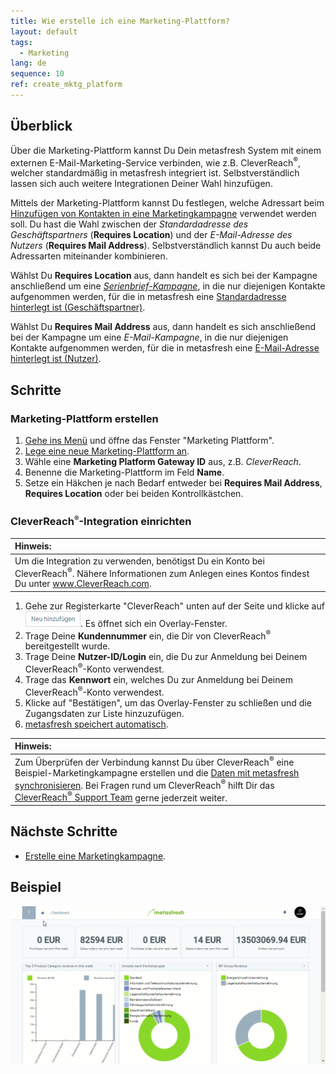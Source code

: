 ```yaml
---
title: Wie erstelle ich eine Marketing-Plattform?
layout: default
tags:
  - Marketing
lang: de
sequence: 10
ref: create_mktg_platform
---
```


## Überblick
Über die Marketing-Plattform kannst Du Dein metasfresh System mit einem externen E-Mail-Marketing-Service verbinden, wie z.B. CleverReach<sup>&#174;</sup>, welcher standardmäßig in metasfresh integriert ist. Selbstverständlich lassen sich auch weitere Integrationen Deiner Wahl hinzufügen.

Mittels der Marketing-Plattform kannst Du festlegen, welche Adressart beim [Hinzufügen von Kontakten in eine Marketingkampagne](MKTG-Kampagne_Kontakte_hinzufuegen) verwendet werden soll. Du hast die Wahl zwischen der *Standardadresse des Geschäftspartners* (**Requires Location**) und der *E-Mail-Adresse des Nutzers* (**Requires Mail Address**). Selbstverständlich kannst Du auch beide Adressarten miteinander kombinieren.

Wählst Du **Requires Location** aus, dann handelt es sich bei der Kampagne anschließend um eine [*Serienbrief-Kampagne*](Serienbriefe_erstellen), in die nur diejenigen Kontakte aufgenommen werden, für die in metasfresh eine [Standardadresse hinterlegt ist (Geschäftspartner)](Adresse_erfassen_Tab).

Wählst Du **Requires Mail Address** aus, dann handelt es sich anschließend bei der Kampagne um eine *E-Mail-Kampagne*, in die nur diejenigen Kontakte aufgenommen werden, für die in metasfresh eine [E-Mail-Adresse hinterlegt ist (Nutzer)](Nutzer_anlegen).

## Schritte

### Marketing-Plattform erstellen
1. [Gehe ins Menü](Menu) und öffne das Fenster "Marketing Plattform".
1. [Lege eine neue Marketing-Plattform an](Neuer_Datensatz_Fenster_Webui).
1. Wähle eine **Marketing Platform Gateway ID** aus, z.B. *CleverReach*.
1. Benenne die Marketing-Plattform im Feld **Name**.
1. Setze ein Häkchen je nach Bedarf entweder bei **Requires Mail Address**, **Requires Location** oder bei beiden Kontrollkästchen.

### CleverReach<sup><small>&#174;</small></sup>-Integration einrichten

| **Hinweis:** |
| :--- |
| Um die Integration zu verwenden, benötigst Du ein Konto bei CleverReach<sup>&#174;</sup>. Nähere Informationen zum Anlegen eines Kontos findest Du unter <a href="https://www.cleverreach.com/de/" title="Starten Sie jetzt mit CleverReach®!" target="\_blank">www.CleverReach.com</a>. |

1. Gehe zur Registerkarte "CleverReach" unten auf der Seite und klicke auf !["Neu hinzufügen"](assets/Neu_hinzufuegen_Button.png). Es öffnet sich ein Overlay-Fenster.
1. Trage Deine **Kundennummer** ein, die Dir von CleverReach<sup>&#174;</sup> bereitgestellt wurde.
1. Trage Deine **Nutzer-ID/Login** ein, die Du zur Anmeldung bei Deinem CleverReach<sup>&#174;</sup>-Konto verwendest.
1. Trage das **Kennwort** ein, welches Du zur Anmeldung bei Deinem CleverReach<sup>&#174;</sup>-Konto verwendest.
1. Klicke auf "Bestätigen", um das Overlay-Fenster zu schließen und die Zugangsdaten zur Liste hinzuzufügen.
1. [metasfresh speichert automatisch](Speicheranzeige).

| **Hinweis:** |
| :--- |
| Zum Überprüfen der Verbindung kannst Du über CleverReach<sup>&#174;</sup> eine Beispiel-Marketingkampagne erstellen und die [Daten mit metasfresh synchronisieren](MKTG_Kampagne_mit_Plattform_synchronisieren). Bei Fragen rund um CleverReach<sup>&#174;</sup> hilft Dir das <a href="https://support.cleverreach.de/hc/de/articles/360014691599" title="Integration metasfresh &#124; support.cleverreach.de" target="\_blank">CleverReach<sup>&#174;</sup> Support Team</a> gerne jederzeit weiter. |

## Nächste Schritte
- [Erstelle eine Marketingkampagne](MKTG-Kampagne_erstellen).

## Beispiel
<kbd><img src="assets/MKTG-Plattform_erstellen.gif" alt="GIF: Marketing-Plattform erstellen"></kbd>
